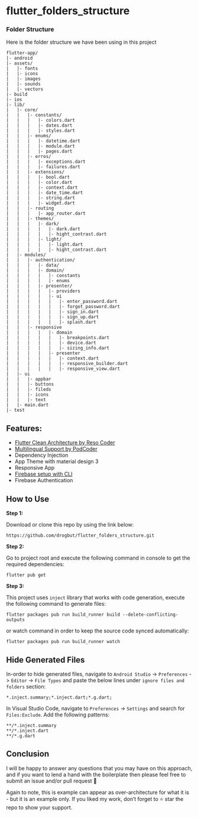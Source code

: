 # flutter_folders_structure

### Folder Structure
Here is the folder structure we have been using in this project

```
flutter-app/
|- android
|- assets/
|   |- fonts
|   |- icons
|   |- images
|   |- sounds
|   |- vectors
|- build
|- ios
|- lib/
|   |- core/
|   |   |- constants/
|   |   |   |- colors.dart
|   |   |   |- dates.dart
|   |   |   |- styles.dart
|   |   |- enums/
|   |   |   |- datetime.dart
|   |   |   |- module.dart
|   |   |   |- pages.dart
|   |   |- erros/
|   |   |   |- exceptions.dart
|   |   |   |- failures.dart
|   |   |- extensions/
|   |   |   |- bool.dart
|   |   |   |- color.dart
|   |   |   |- context.dart
|   |   |   |- date_time.dart
|   |   |   |- string.dart
|   |   |   |- widget.dart
|   |   |- routing
|   |   |   |- app_router.dart
|   |   |- themes/
|   |   |   |- dark/
|   |   |   |   |- dark.dart
|   |   |   |   |- hight_contrast.dart
|   |   |   |- light/
|   |   |   |   |- light.dart
|   |   |   |   |- hight_contrast.dart
|   |- modules/
|   |   |- authentication/
|   |   |   |- data/  
|   |   |   |- domain/
|   |   |   |   |- constants
|   |   |   |   |- enums
|   |   |   |- presenter/
|   |   |   |   |- providers
|   |   |   |   |- ui
|   |   |   |   |   |- enter_password.dart
|   |   |   |   |   |- forgot_password.dart
|   |   |   |   |   |- sign_in.dart
|   |   |   |   |   |- sign_up.dart
|   |   |   |   |   |- splash.dart
|   |   |- responsive
|   |   |   |   |- domain
|   |   |   |   |   |- breakpoints.dart
|   |   |   |   |   |- device.dart
|   |   |   |   |   |- sizing_info.dart
|   |   |   |   |- presenter
|   |   |   |   |   |- context.dart
|   |   |   |   |   |- responsive_builder.dart
|   |   |   |   |   |- responsive_view.dart
|   |- ui
|   |   |- appbar
|   |   |- buttons
|   |   |- fileds
|   |   |- icons
|   |   |- text
|   |- main.dart
|- test
```

## Features:

* [Flutter Clean Architecture by Reso Coder](https://resocoder.com/flutter-clean-architecture-tdd/)
* [Multilingual Support by PodCoder](https://www.youtube.com/watch?v=WrqH5fF2ZuY&list=PLtuW0sh7ZGJFrd4FYRk0PJf0qHF-q96MQ&index=4)
* Dependency Injection
* App Theme with material design 3
* Responsive App
* [Firebase setup with CLI](https://firebase.flutter.dev/docs/cli/)
* Firebase Authentication

## How to Use 

**Step 1:**

Download or clone this repo by using the link below:

```
https://github.com/drogbut/flutter_folders_structure.git
```

**Step 2:**

Go to project root and execute the following command in console to get the required dependencies: 

```
flutter pub get 
```

**Step 3:**

This project uses `inject` library that works with code generation, execute the following command to generate files:

```
flutter packages pub run build_runner build --delete-conflicting-outputs
```

or watch command in order to keep the source code synced automatically:

```
flutter packages pub run build_runner watch
```

## Hide Generated Files

In-order to hide generated files, navigate to `Android Studio` -> `Preferences` -> `Editor` -> `File Types` and paste the below lines under `ignore files and folders` section:

```
*.inject.summary;*.inject.dart;*.g.dart;
```

In Visual Studio Code, navigate to `Preferences` -> `Settings` and search for `Files:Exclude`. Add the following patterns:
```
**/*.inject.summary
**/*.inject.dart
**/*.g.dart
```



## Conclusion

I will be happy to answer any questions that you may have on this approach, and if you want to lend a hand with the boilerplate then please feel free to submit an issue and/or pull request 🙂

Again to note, this is example can appear as over-architecture for what it is - but it is an example only. If you liked my work, don’t forget to ⭐ star the repo to show your support.
